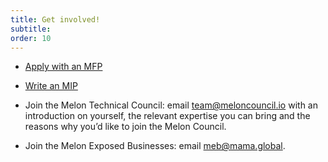 ```yaml
---
title: Get involved!
subtitle: 
order: 10
---
```


- [Apply with an MFP](https://github.com/melonproject/MF)

- [Write an MIP](https://github.com/melonproject/MIP)

- Join the Melon Technical Council: email [team@meloncouncil.io](mailto:team@meloncouncil.io) with an introduction on yourself, the relevant expertise you can bring and the reasons why you’d like to join the Melon Council. 

- Join the Melon Exposed Businesses: email [meb@mama.global](mailto:meb@mama.global).

